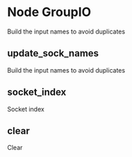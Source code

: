 
# Node GroupIO

Build the input names to avoid duplicates


## update_sock_names

Build the input names to avoid duplicates


## socket_index

Socket index


## clear

Clear

